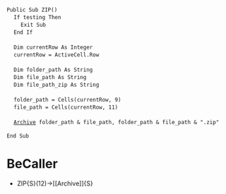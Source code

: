 &nbsp;  &nbsp;  &nbsp;  &nbsp;  
`Public Sub ZIP()`  
&nbsp;&nbsp;&nbsp;&nbsp;`If testing Then`  
&nbsp;&nbsp;&nbsp;&nbsp;&nbsp;&nbsp;&nbsp;&nbsp;`Exit Sub`  
&nbsp;&nbsp;&nbsp;&nbsp;`End If`  
&nbsp;  &nbsp;  &nbsp;  &nbsp;  
&nbsp;&nbsp;&nbsp;&nbsp;`Dim currentRow As Integer`  
&nbsp;&nbsp;&nbsp;&nbsp;`currentRow = ActiveCell.Row`  
&nbsp;  &nbsp;  &nbsp;  &nbsp;  
&nbsp;&nbsp;&nbsp;&nbsp;`Dim folder_path As String`  
&nbsp;&nbsp;&nbsp;&nbsp;`Dim file_path As String`  
&nbsp;&nbsp;&nbsp;&nbsp;`Dim file_path_zip As String`  
&nbsp;  &nbsp;  &nbsp;  &nbsp;  
&nbsp;&nbsp;&nbsp;&nbsp;`folder_path = Cells(currentRow, 9)`  
&nbsp;&nbsp;&nbsp;&nbsp;`file_path = Cells(currentRow, 11)`  
&nbsp;  &nbsp;  &nbsp;  &nbsp;  
&nbsp;&nbsp;&nbsp;&nbsp;[`Archive`](Archive)` folder_path & file_path, folder_path & file_path & ".zip"`  
&nbsp;  &nbsp;  &nbsp;  &nbsp;  
`End Sub`  


# BeCaller
- ZIP{S}(12)->[[Archive]]{S}

